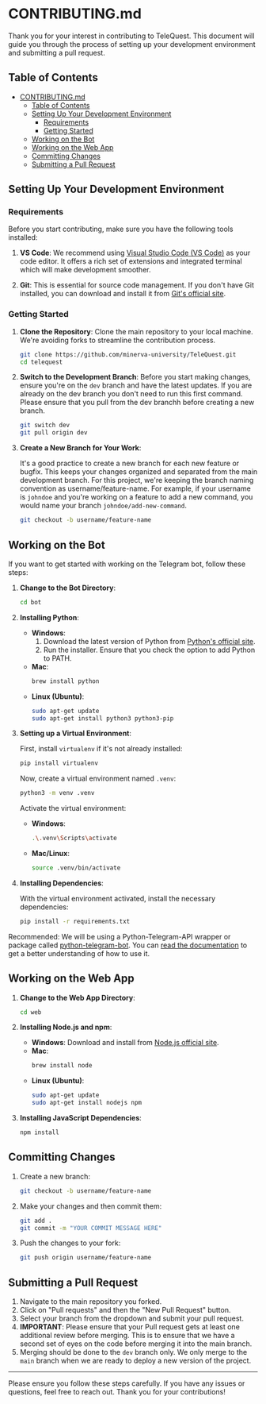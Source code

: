 # CONTRIBUTING.md

Thank you for your interest in contributing to TeleQuest. This document will guide you through the process of setting up your development environment and submitting a pull request.

## Table of Contents
- [CONTRIBUTING.md](#contributingmd)
  - [Table of Contents](#table-of-contents)
  - [Setting Up Your Development Environment](#setting-up-your-development-environment)
    - [Requirements](#requirements)
    - [Getting Started](#getting-started)
  - [Working on the Bot](#working-on-the-bot)
  - [Working on the Web App](#working-on-the-web-app)
  - [Committing Changes](#committing-changes)
  - [Submitting a Pull Request](#submitting-a-pull-request)

## Setting Up Your Development Environment

### Requirements

Before you start contributing, make sure you have the following tools installed:

1. **VS Code**: We recommend using [Visual Studio Code (VS Code)](https://code.visualstudio.com/) as your code editor. It offers a rich set of extensions and integrated terminal which will make development smoother.

2. **Git**: This is essential for source code management. If you don't have Git installed, you can download and install it from [Git's official site](https://git-scm.com/).

### Getting Started

1. **Clone the Repository**: Clone the main repository to your local machine. We're avoiding forks to streamline the contribution process.

    ```bash
    git clone https://github.com/minerva-university/TeleQuest.git
    cd telequest
    ```

2. **Switch to the Development Branch**: Before you start making changes, ensure you're on the `dev` branch and have the latest updates. If you are already on the dev branch you don't need to run this first command. Please ensure that you pull from the dev branchh before creating a new branch.

    ```bash
    git switch dev
    git pull origin dev
    ```

3. **Create a New Branch for Your Work**:

   It's a good practice to create a new branch for each new feature or bugfix. This keeps your changes organized and separated from the main development branch. For this project, we're keeping the branch naming convention as username/feature-name. For example, if your username is `johndoe` and you're working on a feature to add a new command, you would name your branch `johndoe/add-new-command`.

   ```bash
   git checkout -b username/feature-name
   ```

## Working on the Bot

If you want to get started with working on the Telegram bot, follow these steps:

1. **Change to the Bot Directory**:
   
   ```bash
   cd bot
   ```

2. **Installing Python**:

   - **Windows**:
     1. Download the latest version of Python from [Python's official site](https://www.python.org/downloads/windows/).
     2. Run the installer. Ensure that you check the option to add Python to PATH.
   - **Mac**:
     ```bash
     brew install python
     ```
   - **Linux (Ubuntu)**:
     ```bash
     sudo apt-get update
     sudo apt-get install python3 python3-pip
     ```

3. **Setting up a Virtual Environment**:

   First, install `virtualenv` if it's not already installed:

   ```bash
   pip install virtualenv
   ```

   Now, create a virtual environment named `.venv`:

   ```bash
   python3 -m venv .venv
   ```

   Activate the virtual environment:

   - **Windows**:
     ```bash
     .\.venv\Scripts\activate
     ```
   - **Mac/Linux**:
     ```bash
     source .venv/bin/activate
     ```

4. **Installing Dependencies**:
   
   With the virtual environment activated, install the necessary dependencies:

   ```bash
   pip install -r requirements.txt
   ```
Recommended: We will be using a Python-Telegram-API wrapper or package called [python-telegram-bot](https://python-telegram-bot.org/). You can [read the documentation](https://docs.python-telegram-bot.org/en/v20.6/) to get a better understanding of how to use it.

## Working on the Web App

1. **Change to the Web App Directory**:

   ```bash
   cd web
   ```

2. **Installing Node.js and npm**:

   - **Windows**: Download and install from [Node.js official site](https://nodejs.org/).
   - **Mac**:
     ```bash
     brew install node
     ```
   - **Linux (Ubuntu)**:
     ```bash
     sudo apt-get update
     sudo apt-get install nodejs npm
     ```

3. **Installing JavaScript Dependencies**:

   ```bash
   npm install
   ```

## Committing Changes

1. Create a new branch:

   ```bash
   git checkout -b username/feature-name
   ```

2. Make your changes and then commit them:

   ```bash
   git add .
   git commit -m "YOUR COMMIT MESSAGE HERE"
   ```

3. Push the changes to your fork:

   ```bash
   git push origin username/feature-name
   ```

## Submitting a Pull Request

1. Navigate to the main repository you forked.
2. Click on "Pull requests" and then the "New Pull Request" button.
3. Select your branch from the dropdown and submit your pull request.
4. **IMPORTANT**: Please ensure that your Pull request gets at least one additional review before merging. This is to ensure that we have a second set of eyes on the code before merging it into the main branch.
5. Merging should be done to the `dev` branch only. We only merge to the `main` branch when we are ready to deploy a new version of the project.

---

Please ensure you follow these steps carefully. If you have any issues or questions, feel free to reach out. Thank you for your contributions!